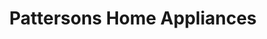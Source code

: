 ---
title: "Pattersons Home Appliances"
url: /oak-ridge/pattersons-home-appliances/
shop: Haushaltsgeräte
---